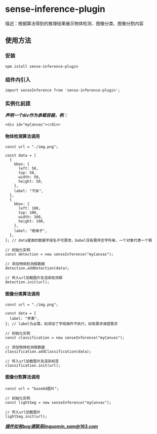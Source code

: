 # sense-inference-plugin

描述：根据算法得到的推理结果展示物体检测、图像分类、图像分割内容

## 使用方法

### 安装

```install
npm istall sense-inference-plugin
```

### 组件内引入

```import
import senseInference from 'sense-inference-plugin';
```

### 实例化前提

***声明一个div作为承载容器，例：***

`<div id="myCanvas"></div>`

#### 物体检测算法调用

```detection
const url = "./img.png";

const data = [
  {
    bbox: {
      left: 50,
      top: 50,
      width: 50,
      height: 50,
    },
    label: "汽车",
  },
  {
    bbox: {
      left: 100,
      top: 100,
      width: 100,
      height: 100,
    },
    label: "绝缘子",
  },
]; // data里面的数据字段名不可更改，babel没有需传空字符串，一个对象代表一个框

// 初始化实例
const detection = new senseInference("myCanvas");

// 添加物体检测框数据
detection.addDetection(data);

// 传入url加载图片及渲染检测框
detection.init(url);
```

#### 图像分类算法调用

```classification
const url = "./img.png";

const data = {
  label: "苹果",
}; // label为必需，如添加了字段插件不执行，如有需求请提需求

// 初始化实例
const classification = new senseInference("myCanvas");

// 添加物体检测框数据
classification.addClassification(data);

// 传入url加载图片及渲染标签
classification.init(url);
```

#### 图像分割算法调用

```lightSeg
const url = "base64图片";

// 初始化实例
const lightSeg = new senseInference("myCanvas");

// 传入url加载图片
lightSeg.init(url);
```

***插件如有bug请联系linguomin_sam@163.com***
